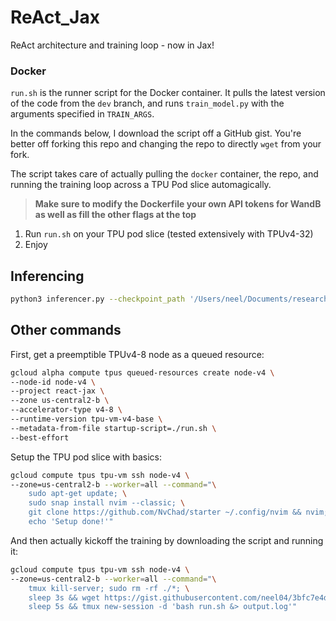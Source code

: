 # ReAct_Jax
ReAct architecture and training loop - now in Jax!

### Docker

`run.sh` is the runner script for the Docker container. It pulls the latest version of the code from the `dev` branch, and runs `train_model.py` with the arguments specified in `TRAIN_ARGS`.

In the commands below, I download the script off a GitHub gist. You're better off forking this repo and changing the repo to directly `wget` from your fork.

The script takes care of actually pulling the `docker` container, the repo, and running the training loop across a TPU Pod slice automagically.

> **Make sure to modify the Dockerfile your own API tokens for WandB as well as fill the other flags at the top**

1. Run `run.sh` on your TPU pod slice (tested extensively with TPUv4-32)
2. Enjoy

## Inferencing

```bash
python3 inferencer.py --checkpoint_path '/Users/neel/Documents/research/ReAct_Jax/ReAct/outputs/model 5000.eqx' --num_blocks 3 --width 256 --n_heads 4 --seqlen 196  --prompt "Sam is sad because"
```

## Other commands

First, get a preemptible TPUv4-8 node as a queued resource:

```bash
gcloud alpha compute tpus queued-resources create node-v4 \
--node-id node-v4 \
--project react-jax \
--zone us-central2-b \
--accelerator-type v4-8 \
--runtime-version tpu-vm-v4-base \
--metadata-from-file startup-script=./run.sh \
--best-effort
```

Setup the TPU pod slice with basics:

```bash
gcloud compute tpus tpu-vm ssh node-v4 \
--zone=us-central2-b --worker=all --command="\
    sudo apt-get update; \
    sudo snap install nvim --classic; \
    git clone https://github.com/NvChad/starter ~/.config/nvim && nvim; \
    echo 'Setup done!'"
```

And then actually kickoff the training by downloading the script and running it:

```bash
gcloud compute tpus tpu-vm ssh node-v4 \
--zone=us-central2-b --worker=all --command="\
    tmux kill-server; sudo rm -rf ./*; \
    sleep 3s && wget https://gist.githubusercontent.com/neel04/3bfc7e4d9cd746829b7e72f1b6fac5de/raw/run.sh; \
    sleep 5s && tmux new-session -d 'bash run.sh &> output.log'"
```